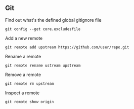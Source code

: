 ## Git
Find out what's the defined global gitignore file

`git config --get core.excludesfile`

Add a new remote

`git remote add upstream https://github.com/user/repo.git`

Rename a remote

`git remote rename ustream upstream`

Remove a remote

`git remote rm upstream`

Inspect a remote

`git remote show origin`
